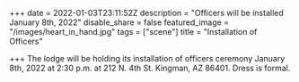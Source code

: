 +++
date = 2022-01-03T23:11:52Z
description = "Officers will be installed January 8th, 2022"
disable_share = false
featured_image = "/images/heart_in_hand.jpg"
tags = ["scene"]
title = "Installation of Officers"

+++
The lodge will be holding its installation of officers ceremony January 8th, 2022 at 2:30 p.m. at 212 N. 4th St. Kingman, AZ 86401.  Dress is formal.